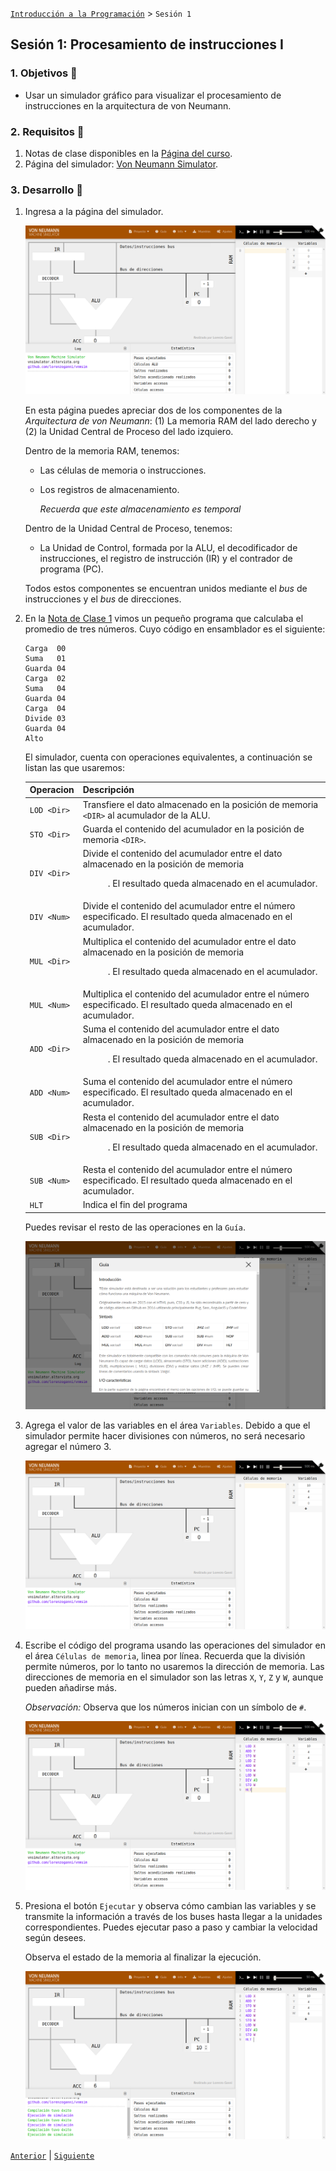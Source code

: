 [`Introducción a la Programación`](../README.md) > `Sesión 1`

## Sesión 1: Procesamiento de instrucciones I

### 1. Objetivos :dart:

- Usar un simulador gráfico para visualizar el procesamiento de instrucciones en la arquitectura de von Neumann.

### 2. Requisitos :blue_book:

1. Notas de clase disponibles en la [Página del curso](https://sites.google.com/view/uacmip20201/material).
1. Página del simulador: [Von Neumann Simulator](http://vnsimulator.altervista.org/).

### 3. Desarrollo :rocket:

1. Ingresa a la página del simulador.

   ![imagen](imagenes/s1e11.png)

   En esta página puedes apreciar dos de los componentes de la *Arquitectura de von Neumann*: (1) La memoria RAM del lado derecho y (2) la Unidad Central de Proceso del lado izquiero.

   Dentro de la memoria RAM, tenemos:

   - Las células de memoria o instrucciones.
   - Los registros de almacenamiento.

      *Recuerda que este almacenamiento es temporal*

   Dentro de la Unidad Central de Proceso, tenemos:

   - La Unidad de Control, formada por la ALU, el decodificador de instrucciones, el registro de instrucción (IR) y el contrador de programa (PC).

   Todos estos componentes se encuentran unidos mediante el *bus* de instrucciones y el *bus* de direcciones.

2. En la [Nota de Clase 1](https://drive.google.com/open?id=1dgocc-fIEG-PvHYwdnayRqnvPddF2HAo) vimos un pequeño programa que calculaba el promedio de tres números. Cuyo código en ensamblador es el siguiente:
   
   ```
   Carga  00
   Suma   01
   Guarda 04
   Carga  02
   Suma   04
   Guarda 04
   Carga  04
   Divide 03
   Guarda 04
   Alto
   ```

   El simulador, cuenta con operaciones equivalentes, a continuación se listan las que usaremos:

   | Operacion   | Descripción |
   |-------------|-------------|
   | `LOD <Dir>` | Transfiere el dato almacenado en la posición de memoria `<DIR>` al acumulador de la ALU. |
   | `STO <Dir>` | Guarda el contenido del acumulador en la posición de memoria `<DIR>`. |
   | `DIV <Dir>` | Divide el contenido del acumulador entre el dato almacenado en la posición de memoria <DIR>. El resultado queda almacenado en el acumulador. |
   | `DIV <Num>` | Divide el contenido del acumulador entre el número especificado. El resultado queda almacenado en el acumulador. |
   | `MUL <Dir>` | Multiplica el contenido del acumulador entre el dato almacenado en la posición de memoria <DIR>. El resultado queda almacenado en el acumulador. |
   | `MUL <Num>` | Multiplica el contenido del acumulador entre el número especificado. El resultado queda almacenado en el acumulador. |
   | `ADD <Dir>` | Suma el contenido del acumulador entre el dato almacenado en la posición de memoria <DIR>. El resultado queda almacenado en el acumulador. |
   | `ADD <Num>` | Suma el contenido del acumulador entre el número especificado. El resultado queda almacenado en el acumulador. |
   | `SUB <Dir>` | Resta el contenido del acumulador entre el dato almacenado en la posición de memoria <DIR>. El resultado queda almacenado en el acumulador. |
   | `SUB <Num>` | Resta el contenido del acumulador entre el número especificado. El resultado queda almacenado en el acumulador. |
   | `HLT`       | Indica el fin del programa |

   Puedes revisar el resto de las operaciones en la `Guía`.

   ![imagen](imagenes/s1e12.png)

3. Agrega el valor de las variables en el área `Variables`. Debido a que el simulador permite hacer divisiones con números, no será necesario agregar el número 3.

   ![imagen](imagenes/s1e13.png)

3. Escribe el código del programa usando las operaciones del simulador en el área `Células de memoria`, linea por línea. Recuerda que la división permite números, por lo tanto no usaremos la dirección de memoria. Las direcciones de memoria en el simulador son las letras `X`, `Y`, `Z` y `W`, aunque pueden añadirse más.

   *Observación:* Observa que  los números inician con un símbolo de `#`.

   ![imagen](imagenes/s1e14.png)

4. Presiona el botón `Ejecutar` y observa cómo cambian las variables y se transmite la información a través de los buses hasta llegar a la unidades correspondientes. Puedes ejecutar paso a paso y cambiar la velocidad según desees.

   Observa el estado de la memoria al finalizar la ejecución.

   ![imagen](imagenes/s1e15.png)


[`Anterior`](../README.md) | [`Siguiente`](../actividad01/README.md)
